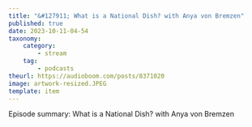 ```yaml
---
title: "&#127911; What is a National Dish? with Anya von Bremzen"
published: true
date: 2023-10-11-04-54
taxonomy:
    category:
        - stream
    tag:
        - podcasts
theurl: https://audioboom.com/posts/8371020
image: artwork-resized.JPEG
template: item
---
```


Episode summary: What is a National Dish? with Anya von Bremzen
